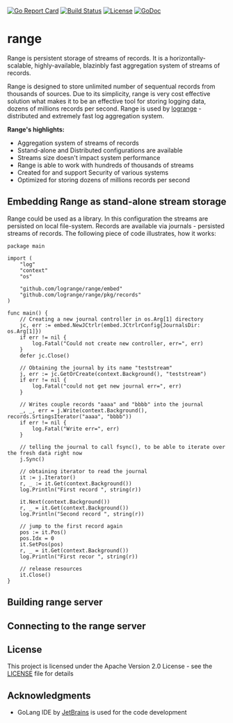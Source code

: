 [![Go Report Card](https://goreportcard.com/badge/logrange/range)](https://goreportcard.com/report/logrange/range) [![Build Status](https://travis-ci.org/logrange/range.svg?branch=master)](https://travis-ci.org/logrange/range) [![License](https://img.shields.io/badge/License-Apache%202.0-blue.svg)](https://github.com/logrange/range/blob/master/LICENSE) [![GoDoc](https://godoc.org/github.com/logrange/range/embed?status.png)](https://godoc.org/github.com/logrange/range/embed)
# range 
Range is persistent storage of streams of records. It is a horizontally-scalable, highly-available, blazinbly fast aggregation system of streams of records. 

Range is designed to store unlimited number of sequentual records from thousands of sources. Due to its simplicity, range is very cost effective solution what makes it to be an effective tool for storing logging data, dozens of millions records per second. Range is used by [logrange](https://github.com/logrange/logrange) - distributed and extremely fast log aggregation system.

**Range's highlights:**
 - Aggregation system of streams of records
 - Sstand-alone and Distributed configurations are available
 - Streams size doesn't impact system performance
 - Range is able to work with hundreds of thousands of streams
 - Created for and support Security of various systems
 - Optimized for storing dozens of millions records per second

## Embedding Range as stand-alone stream storage 
Range could be used as a library. In this configuration the streams are persisted on local file-system. Records are available via journals - persisted streams of records. The following piece of code illustrates, how it works:

``` golang
package main

import (
	"log"
	"context"
	"os"

	"github.com/logrange/range/embed"
	"github.com/logrange/range/pkg/records"
)

func main() {
	// Creating a new journal controller in os.Arg[1] directory
	jc, err := embed.NewJCtrlr(embed.JCtrlrConfig{JournalsDir: os.Arg[1]})
	if err != nil {
		log.Fatal("Could not create new controller, err=", err)
	}
	defer jc.Close()

	// Obtaining the journal by its name "teststream"
	j, err := jc.GetOrCreate(context.Background(), "teststream")
	if err != nil {
		log.Fatal("could not get new journal err=", err)
	}

	// Writes couple records "aaaa" and "bbbb" into the journal
	_, _, err = j.Write(context.Background(), records.SrtingsIterator("aaaa", "bbbb"))
	if err != nil {
		log.Fatal("Write err=", err)
	}

	// telling the journal to call fsync(), to be able to iterate over the fresh data right now
	j.Sync()

	// obtaining iterator to read the journal
	it := j.Iterator()
	r, _ := it.Get(context.Background())
	log.Println("First record ", string(r))

	it.Next(context.Background())
	r, _ = it.Get(context.Background())
	log.Println("Second record ", string(r))

	// jump to the first record again
	pos := it.Pos()
	pos.Idx = 0
	it.SetPos(pos)
	r, _ = it.Get(context.Background())
	log.Println("First recor ", string(r))

	// release resources
	it.Close()
}
```

## Building range server
## Connecting to the range server

 
## License

This project is licensed under the Apache Version 2.0 License - see the [LICENSE](LICENSE) file for details

## Acknowledgments

* GoLang IDE by [JetBrains](https://www.jetbrains.com/go/) is used for the code development

